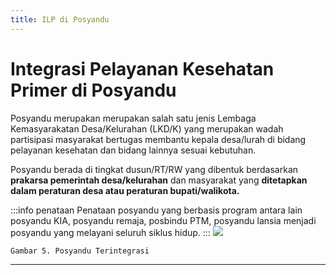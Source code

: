 ```yaml
---
title: ILP di Posyandu
---
```


# Integrasi Pelayanan Kesehatan Primer di Posyandu

Posyandu merupakan merupakan salah satu jenis Lembaga Kemasyarakatan Desa/Kelurahan (LKD/K) yang merupakan wadah partisipasi masyarakat bertugas membantu kepala desa/lurah di bidang pelayanan kesehatan dan bidang lainnya sesuai kebutuhan.

Posyandu berada di tingkat dusun/RT/RW yang dibentuk berdasarkan **prakarsa pemerintah desa/kelurahan** dan masyarakat yang **ditetapkan dalam peraturan desa atau peraturan bupati/walikota.**

:::info penataan
Penataan posyandu yang berbasis program antara lain posyandu KIA, posyandu remaja, posbindu PTM, posyandu lansia menjadi posyandu yang melayani seluruh siklus hidup.
:::
![](/ilm/image019.gif)
```
Gambar 5. Posyandu Terintegrasi
```

---
